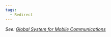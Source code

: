 ```yaml
---
tags:
  - Redirect
---
```


_See: [Global System for Mobile Communications](global_system_for_mobile_communications.md)_
